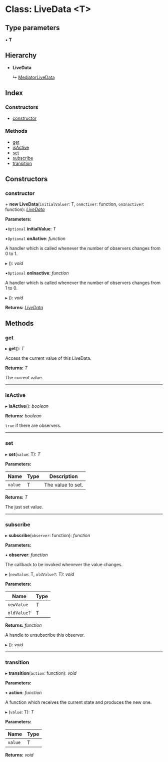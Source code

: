 
# Class: LiveData <**T**>

## Type parameters

▪ **T**

## Hierarchy

* **LiveData**

  ↳ [MediatorLiveData](mediatorlivedata.md)

## Index

### Constructors

* [constructor](livedata.md#constructor)

### Methods

* [get](livedata.md#get)
* [isActive](livedata.md#isactive)
* [set](livedata.md#set)
* [subscribe](livedata.md#subscribe)
* [transition](livedata.md#transition)

## Constructors

###  constructor

\+ **new LiveData**(`initialValue?`: T, `onActive?`: function, `onInactive?`: function): *[LiveData](livedata.md)*

**Parameters:**

▪`Optional`  **initialValue**: *T*

▪`Optional`  **onActive**: *function*

A handler which is called whenever the number of observers changes from 0 to 1.

▸ (): *void*

▪`Optional`  **onInactive**: *function*

A handler which is called whenever the number of observers changes from 1 to 0.

▸ (): *void*

**Returns:** *[LiveData](livedata.md)*

## Methods

###  get

▸ **get**(): *T*

Access the current value of this LiveData.

**Returns:** *T*

The current value.

___

###  isActive

▸ **isActive**(): *boolean*

**Returns:** *boolean*

`true` if there are observers.

___

###  set

▸ **set**(`value`: T): *T*

**Parameters:**

Name | Type | Description |
------ | ------ | ------ |
`value` | T | The value to set. |

**Returns:** *T*

The just set value.

___

###  subscribe

▸ **subscribe**(`observer`: function): *function*

**Parameters:**

▪ **observer**: *function*

The callback to be invoked whenever the value changes.

▸ (`newValue`: T, `oldValue?`: T): *void*

**Parameters:**

Name | Type |
------ | ------ |
`newValue` | T |
`oldValue?` | T |

**Returns:** *function*

A handle to unsubscribe this observer.

▸ (): *void*

___

###  transition

▸ **transition**(`action`: function): *void*

**Parameters:**

▪ **action**: *function*

A function which receives the current state and produces the new one.

▸ (`value`: T): *T*

**Parameters:**

Name | Type |
------ | ------ |
`value` | T |

**Returns:** *void*
